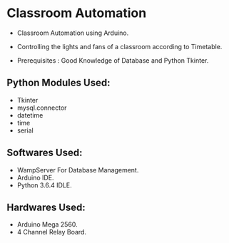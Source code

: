 # Classroom Automation
* Classroom Automation using Arduino.

* Controlling the lights and fans of a classroom according to Timetable.

* Prerequisites : Good Knowledge of Database and Python Tkinter.


## Python Modules Used:
* Tkinter
* mysql.connector
* datetime
* time
* serial

## Softwares Used:
* WampServer For Database Management.
* Arduino IDE.
* Python 3.6.4 IDLE.

## Hardwares Used:
* Arduino Mega 2560.
* 4 Channel Relay Board.



